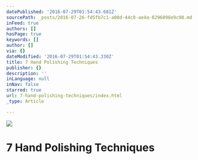 ```yaml
---
datePublished: '2016-07-29T01:54:43.681Z'
sourcePath: _posts/2016-07-26-fd5fb7c1-a00d-44c0-ae4a-8296098e9c08.md
inFeed: true
authors: []
hasPage: true
keywords: []
author: []
via: {}
dateModified: '2016-07-29T01:54:43.330Z'
title: 7 Hand Polishing Techniques
publisher: {}
description: ''
inLanguage: null
inNav: false
starred: true
url: 7-hand-polishing-techniques/index.html
_type: Article

---
```

![](https://the-grid-user-content.s3-us-west-2.amazonaws.com/61b28a75-5ef2-4e55-a799-4776a373f492.jpg)

# 7 Hand Polishing Techniques